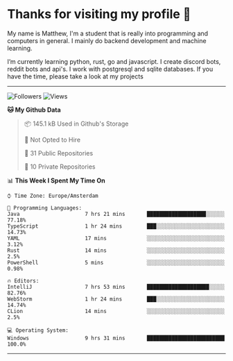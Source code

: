 # Thanks for visiting my profile 👋
My name is Matthew, I'm a student that is really into programming and computers in general. I mainly do backend development and machine learning.

I’m currently learning python, rust, go and javascript. I create discord bots, reddit bots and api's. I work with postgresql and sqlite databases. If you have the time, please take a look at my projects

---
![Followers](https://img.shields.io/github/followers/DankDumpster?style=social)
![Views](https://komarev.com/ghpvc/?username=DankDumpster&style=flat-square&color=green)
<!--START_SECTION:waka-->
**🐱 My Github Data** 

> 📦 145.1 kB Used in Github's Storage 
 > 
> 🚫 Not Opted to Hire
 > 
> 📜 31 Public Repositories
 > 
> 🔑 10 Private Repositories 

📊 **This Week I Spent My Time On** 

```text
⌚︎ Time Zone: Europe/Amsterdam

💬 Programming Languages: 
Java                     7 hrs 21 mins       ███████████████████░░░░░░   77.18% 
TypeScript               1 hr 24 mins        ███░░░░░░░░░░░░░░░░░░░░░░   14.73% 
YAML                     17 mins             ░░░░░░░░░░░░░░░░░░░░░░░░░   3.12% 
Rust                     14 mins             ░░░░░░░░░░░░░░░░░░░░░░░░░   2.5% 
PowerShell               5 mins              ░░░░░░░░░░░░░░░░░░░░░░░░░   0.98%

🔥 Editors: 
IntelliJ                 7 hrs 53 mins       ████████████████████░░░░░   82.76% 
WebStorm                 1 hr 24 mins        ███░░░░░░░░░░░░░░░░░░░░░░   14.74% 
CLion                    14 mins             ░░░░░░░░░░░░░░░░░░░░░░░░░   2.5%

💻 Operating System: 
Windows                  9 hrs 31 mins       █████████████████████████   100.0%

```


<!--END_SECTION:waka-->
-------
